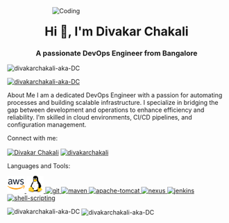 <img align="right" alt="Coding" width="400" src="https://media.tenor.com/rePDfDWO3XoAAAAd/hacking.gif">
<h1 align="center">Hi 👋, I'm Divakar Chakali</h1>
<h3 align="center">A passionate DevOps Engineer from Bangalore</h3>

<p align="left"> <img src="https://komarev.com/ghpvc/?username=divakarchakali-aka-DC&label=Profile%20views&color=0e75b6&style=flat" alt="divakarchakali-aka-DC" /> </p>

<p align="left"> <a href="https://github.com/ryo-ma/github-profile-trophy"><img src="https://github-profile-trophy.vercel.app/?username=divakarchakali-aka-DC" alt="divakarchakali-aka-DC" /></a> </p>

About Me
I am a dedicated DevOps Engineer with a passion for automating processes and building scalable infrastructure. I specialize in bridging the gap between development and operations to enhance efficiency and reliability. I'm skilled in cloud environments, CI/CD pipelines, and configuration management.

Connect with me:
<p align="left">
<a href="https://linkedin.com/in/divakar-chakali-41a88720a/" target="blank"><img align="center" src="https://raw.githubusercontent.com/rahuldkjain/github-profile-readme-generator/master/src/images/icons/Social/linked-in-alt.svg" alt="Divakar Chakali" height="30" width="40" /></a>
<a href="https://instagram.com/divakarongram" target="blank"><img align="center" src="https://raw.githubusercontent.com/rahuldkjain/github-profile-readme-generator/master/src/images/icons/Social/instagram.svg" alt="divakarchakali" height="30" width="40" /></a>
</p>

Languages and Tools:
<p align="left"> <a href="https://aws.amazon.com" target="_blank" rel="noreferrer"> <img src="https://raw.githubusercontent.com/devicons/devicon/master/icons/amazonwebservices/amazonwebservices-original-wordmark.svg" alt="aws" width="40" height="40"/> </a> <a href="https://www.linux.org/" target="_blank" rel="noreferrer"> <img src="https://raw.githubusercontent.com/devicons/devicon/master/icons/linux/linux-original.svg" alt="linux" width="40" height="40"/> </a> <a href="https://git-scm.com/" target="_blank" rel="noreferrer"> <img src="https://www.vectorlogo.zone/logos/git-scm/git-scm-icon.svg" alt="git" width="40" height="40"/> </a> <a href="https://maven.apache.org/" target="_blank" rel="noreferrer"> <img src="https://www.vectorlogo.zone/logos/apache_maven/apache_maven-icon.svg" alt="maven" width="40" height="40"/> </a> <a href="https://tomcat.apache.org/" target="_blank" rel="noreferrer"> <img src="https://www.vectorlogo.zone/logos/apache_tomcat/apache_tomcat-icon.svg" alt="apache-tomcat" width="40" height="40"/> </a> <a href="https://www.sonatype.com/nexus" target="_blank" rel="noreferrer"> <img src="https://www.vectorlogo.zone/logos/sonatype_nexus/sonatype_nexus-icon.svg" alt="nexus" width="40" height="40"/> </a> <a href="https://www.jenkins.io" target="_blank" rel="noreferrer"> <img src="https://www.vectorlogo.zone/logos/jenkins/jenkins-icon.svg" alt="jenkins" width="40" height="40"/> </a> <a href="https://www.gnu.org/software/bash/" target="_blank" rel="noreferrer"> <img src="https://www.vectorlogo.zone/logos/gnu_bash/gnu_bash-icon.svg" alt="shell-scripting" width="40" height="40"/> </a> </p>

<p><img align="left" src="https://github-readme-stats.vercel.app/api/top-langs?username=divakarchakali-aka-DC&show_icons=true&locale=en&layout=compact" alt="divakarchakali-aka-DC" /></p>

<p>&nbsp;<img align="center" src="https://github-readme-stats.vercel.app/api?username=divakarchakali-aka-DC&show_icons=true&locale=en" alt="divakarchakali-aka-DC" /></p>

<!--<p><img align="center" src="https://github-readme-streak-stats.herokuapp.com/?user=divakarchakali-aka-DC" alt="divakarchakali-aka-DC" /></p>-->
